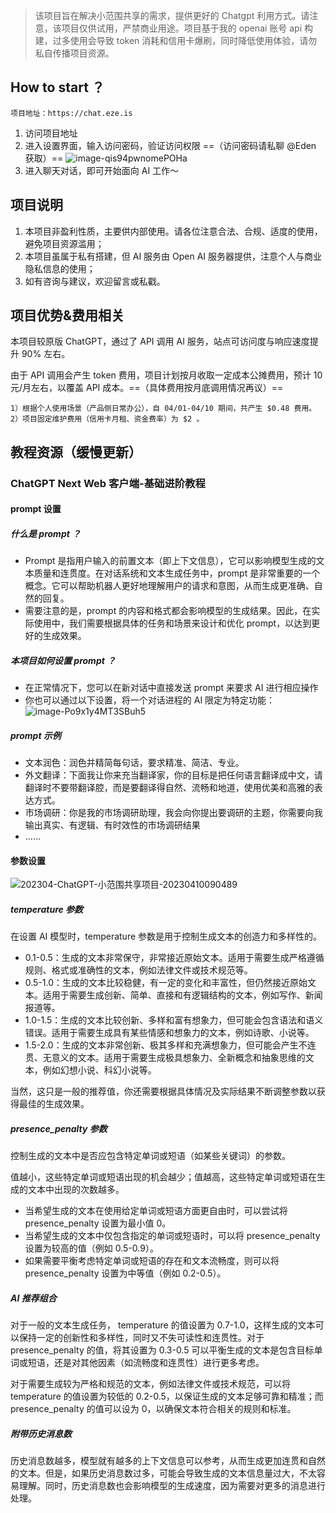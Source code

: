 > 该项目旨在解决小范围共享的需求，提供更好的 Chatgpt 利用方式。请注意，该项目仅供试用，严禁商业用途。项目基于我的 openai 账号 api 构建，过多使用会导致 token 消耗和信用卡爆刷，同时降低使用体验，请勿私自传播项目资源。

## How to start ？

```
项目地址：https://chat.eze.is
```

1. 访问项目地址
2. 进入设置界面，输入访问密码，验证访问权限 ==（访问密码请私聊 @Eden 获取）==
   ![image-qis94pwnomePOHa](https://s2.loli.net/2023/04/10/KqctWpYo6PRVz1b.png)
3. 进入聊天对话，即可开始面向 AI 工作～

## 项目说明

1. 本项目非盈利性质，主要供内部使用。请各位注意合法、合规、适度的使用，避免项目资源滥用；
2. 本项目虽属于私有搭建，但 AI 服务由 Open AI 服务器提供，注意个人与商业隐私信息的使用；
3. 如有咨询与建议，欢迎留言或私戳。

## 项目优势&费用相关

本项目较原版 ChatGPT，通过了 API 调用 AI 服务，站点可访问度与响应速度提升 90% 左右。

由于 API 调用会产生 token 费用，项目计划按月收取一定成本公摊费用，预计 10 元/月左右，以覆盖 API 成本。==（具体费用按月底调用情况再议）==

```
1）根据个人使用场景（产品侧日常办公），自 04/01-04/10 期间，共产生 $0.48 费用。
2）项目固定维护费用（信用卡月租、资金费率）为 $2 。 
```

## 教程资源（缓慢更新）

### ChatGPT Next Web 客户端-基础进阶教程

#### prompt 设置

##### 什么是 prompt ？

- Prompt 是指用户输入的前置文本（即上下文信息），它可以影响模型生成的文本质量和连贯度。在对话系统和文本生成任务中，prompt 是非常重要的一个概念。它可以帮助机器人更好地理解用户的请求和意图，从而生成更准确、自然的回复。
- 需要注意的是，prompt 的内容和格式都会影响模型的生成结果。因此，在实际使用中，我们需要根据具体的任务和场景来设计和优化 prompt，以达到更好的生成效果。

##### 本项目如何设置 prompt ？

- 在正常情况下，您可以在新对话中直接发送 prompt 来要求 AI 进行相应操作
- 你也可以通过以下设置，将一个对话进程的 AI 限定为特定功能：
  ![image-Po9x1y4MT3SBuh5](https://s2.loli.net/2023/04/10/ixS9qtABXsM7F2G.png)

##### prompt 示例

- 文本润色：润色并精简每句话，要求精准、简洁、专业。
- 外文翻译：下面我让你来充当翻译家，你的目标是把任何语言翻译成中文，请翻译时不要带翻译腔，而是要翻译得自然、流畅和地道，使用优美和高雅的表达方式。
- 市场调研：你是我的市场调研助理，我会向你提出要调研的主题，你需要向我输出真实、有逻辑、有时效性的市场调研结果
- ……

#### 参数设置

![202304-ChatGPT-小范围共享项目-20230410090489](https://s2.loli.net/2023/04/10/G3qU9MSRo5WXVAh.png)

##### temperature 参数

在设置 AI 模型时，temperature 参数是用于控制生成文本的创造力和多样性的。

-   0.1-0.5：生成的文本非常保守，非常接近原始文本。适用于需要生成严格遵循规则、格式或准确性的文本，例如法律文件或技术规范等。
-   0.5-1.0：生成的文本比较稳健，有一定的变化和丰富性，但仍然接近原始文本。适用于需要生成创新、简单、直接和有逻辑结构的文本，例如写作、新闻报道等。
-   1.0-1.5：生成的文本比较创新、多样和富有想象力，但可能会包含语法和语义错误。适用于需要生成具有某些情感和想象力的文本，例如诗歌、小说等。
-   1.5-2.0：生成的文本非常创新、极其多样和充满想象力，但可能会产生不连贯、无意义的文本。适用于需要生成极具想象力、全新概念和抽象思维的文本，例如幻想小说、科幻小说等。

当然，这只是一般的推荐值，你还需要根据具体情况及实际结果不断调整参数以获得最佳的生成效果。

##### presence_penalty 参数

控制生成的文本中是否应包含特定单词或短语（如某些关键词）的参数。

值越小，这些特定单词或短语出现的机会越少；值越高，这些特定单词或短语在生成的文本中出现的次数越多。

-   当希望生成的文本在使用给定单词或短语方面更自由时，可以尝试将 presence_penalty 设置为最小值 0。
-   当希望生成的文本中仅包含指定的单词或短语时，可以将 presence_penalty 设置为较高的值（例如 0.5-0.9）。
-   如果需要平衡考虑特定单词或短语的存在和文本流畅度，则可以将 presence_penalty 设置为中等值（例如 0.2-0.5）。

##### AI 推荐组合

对于一般的文本生成任务， temperature 的值设置为 0.7-1.0，这样生成的文本可以保持一定的创新性和多样性，同时又不失可读性和连贯性。对于 presence_penalty 的值，将其设置为 0.3-0.5 可以平衡生成的文本是包含目标单词或短语，还是对其他因素（如流畅度和连贯性）进行更多考虑。

对于需要生成较为严格和规范的文本，例如法律文件或技术规范，可以将 temperature 的值设置为较低的 0.2-0.5，以保证生成的文本足够可靠和精准；而 presence_penalty 的值可以设为 0，以确保文本符合相关的规则和标准。

##### 附带历史消息数

历史消息数越多，模型就有越多的上下文信息可以参考，从而生成更加连贯和自然的文本。但是，如果历史消息数过多，可能会导致生成的文本信息量过大，不太容易理解。同时，历史消息数也会影响模型的生成速度，因为需要对更多的消息进行处理。